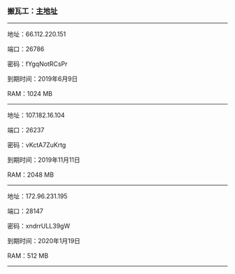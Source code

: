 ### 搬瓦工：[主地址](https://bandwagonhost.com)

---

地址：66.112.220.151

端口：26786

密码：fYgqNotRCsPr

到期时间：2019年6月9日

RAM：1024 MB

---

地址：107.182.16.104

端口：26237

密码：vKctA7ZuKrtg

到期时间：2019年11月11日

RAM：2048 MB

---

地址：172.96.231.195

端口：28147

密码：xndrrULL39gW

到期时间：2020年1月19日

RAM：512 MB

---



